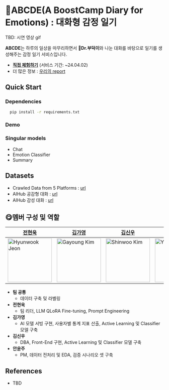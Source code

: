 # 📖ABCDE(A BoostCamp Diary for Emotions) : 대화형 감정 일기
TBD: 시연 영상 gif

**ABCDE**는 하루의 일상을 마무리하면서 🦆**Dr.부덕이**와 나눈 대화를 바탕으로 일기를 생성해주는 감정 일기 서비스입니다.
- **[직접 체험하기](https://m2af-abcde.streamlit.app/)** (서비스 기간: ~24.04.02)
- 더 많은 정보 : [우리의 report]()
## Quick Start
### Dependencies

```bash
  pip install -r requirements.txt
```

### Demo
### Singular models
- Chat
- Emotion Classifier
- Summary

## Datasets
- Crawled Data from 5 Platforms : [url]()
- AIHub 공감형 대화 : [url]()
- AIHub 감성 대화 : [url]()

## 😋멤버 구성 및 역할

| [전현욱](https://github.com/gusdnr122997) | [김가영](https://github.com/garongkim) | [김신우](https://github.com/kimsw9703) | [안윤주](https://github.com/nyunzoo) | [곽수연(명예팀원)](https://github.com/suyeonKwak) |
| --- | --- | --- | --- | --- |
| <img src="https://github.com/boostcampaitech6/level1-semantictextsimilarity-nlp-01/assets/81287077/0a2cc555-e3fc-4fb1-9c05-4c99038603b3)" width="140px" height="140px" title="Hyunwook Jeon" /> | <img src="https://github.com/boostcampaitech6/level1-semantictextsimilarity-nlp-01/assets/81287077/0fb3496e-d789-4368-bbac-784aeac06c89)" width="140px" height="140px" title="Gayoung Kim" /> | <img src="https://github.com/boostcampaitech6/level1-semantictextsimilarity-nlp-01/assets/81287077/77b3a062-9199-4d87-8f6e-70ecf42a1df3)" width="140px" height="140px" title="Shinwoo Kim" /> | <img src="https://github.com/boostcampaitech6/level1-semantictextsimilarity-nlp-01/assets/81287077/f3b42c80-7b82-4fa1-923f-0f11945570e6)" width="140px" height="140px" title="Yunju An" /> | <img src="https://github.com/boostcampaitech6/level1-semantictextsimilarity-nlp-01/assets/81287077/d500e824-f86d-4e72-ba59-a21337e6b5a3)" width="140px" height="140px" title="Suyeon Kwak" /> |
- **팀 공통**
  - 데이터 구축 및 라벨링
- **전현욱**
  - 팀 리더, LLM QLoRA Fine-tuning, Prompt Engineering
- **김가영**
  - AI 모델 서빙 구현, 사용자별 통계 지표 산출, Active Learning 및 Classifier 모델 구축
- **김신우**
  - DBA, Front-End 구현, Active Learning 및 Classifier 모델 구축
- **안윤주**
  - PM, 데이터 전처리 및 EDA, 검증 시나리오 셋 구축
 
## References
- TBD
